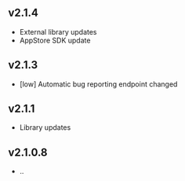 ## v2.1.4
- External library updates
- AppStore SDK update

## v2.1.3

- [low] Automatic bug reporting endpoint changed

## v2.1.1

- Library updates

## v2.1.0.8

- ..